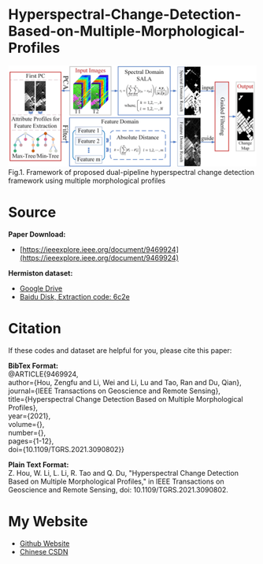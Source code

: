 # Hyperspectral-Change-Detection-Based-on-Multiple-Morphological-Profiles

<img src="Workflow.jpg" alt="Workflow">
Fig.1. Framework of proposed dual-pipeline hyperspectral change detection framework using multiple morphological profiles


# Source
**Paper Download:**
- [https://ieeexplore.ieee.org/document/9469924](https://ieeexplore.ieee.org/document/9469924)

**Hermiston dataset:**
- [Google Drive](https://drive.google.com/file/d/1-UqfGNsWXY3UnCjyG1WaDOxietuwF2XG/view?usp=sharing)
- [Baidu Disk, Extraction code: 6c2e](https://pan.baidu.com/s/1u7gHjKtIGZXH3ykCX9APxw)

# Citation
If these codes and dataset are helpful for you, please cite this paper:

**BibTex Format:**<br />
@ARTICLE{9469924,<br />
author={Hou, Zengfu and Li, Wei and Li, Lu and Tao, Ran and Du, Qian},<br />
journal={IEEE Transactions on Geoscience and Remote Sensing},<br /> 
title={Hyperspectral Change Detection Based on Multiple Morphological Profiles},<br /> 
year={2021},<br />
volume={},<br />
number={},<br />
pages={1-12},<br />
doi={10.1109/TGRS.2021.3090802}}

**Plain Text Format:**<br />
Z. Hou, W. Li, L. Li, R. Tao and Q. Du, "Hyperspectral Change Detection Based on Multiple Morphological Profiles," in IEEE Transactions on Geoscience and Remote Sensing, doi: 10.1109/TGRS.2021.3090802.

# My Website
- [Github Website](https://zephyrhours.github.io/)
- [Chinese CSDN](https://blog.csdn.net/NBDwo)
